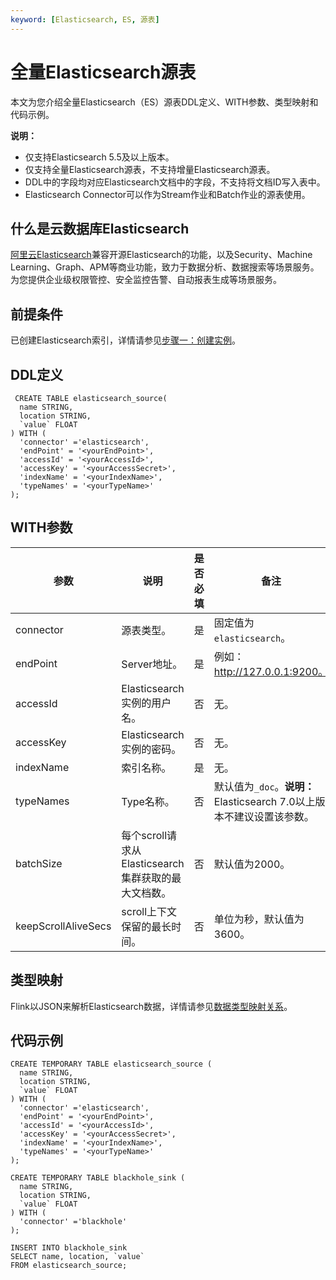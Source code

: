 ```yaml
---
keyword: [Elasticsearch, ES, 源表]
---
```


# 全量Elasticsearch源表

本文为您介绍全量Elasticsearch（ES）源表DDL定义、WITH参数、类型映射和代码示例。

**说明：**

-   仅支持Elasticsearch 5.5及以上版本。
-   仅支持全量Elasticsearch源表，不支持增量Elasticsearch源表。
-   DDL中的字段均对应Elasticsearch文档中的字段，不支持将文档ID写入表中。
-   Elasticsearch Connector可以作为Stream作业和Batch作业的源表使用。

## 什么是云数据库Elasticsearch

[阿里云Elasticsearch](/intl.zh-CN/产品简介/什么是阿里云Elasticsearch.md)兼容开源Elasticsearch的功能，以及Security、Machine Learning、Graph、APM等商业功能，致力于数据分析、数据搜索等场景服务。为您提供企业级权限管控、安全监控告警、自动报表生成等场景服务。

## 前提条件

已创建Elasticsearch索引，详情请参见[步骤一：创建实例](/intl.zh-CN/Elasticsearch/快速开始.md)。

## DDL定义

```
 CREATE TABLE elasticsearch_source(
  name STRING, 
  location STRING, 
  `value` FLOAT
) WITH (
  'connector' ='elasticsearch',
  'endPoint' = '<yourEndPoint>',
  'accessId' = '<yourAccessId>',
  'accessKey' = '<yourAccessSecret>',
  'indexName' = '<yourIndexName>',
  'typeNames' = '<yourTypeName>'
);
```

## WITH参数

|参数|说明|是否必填|备注|
|--|--|----|--|
|connector|源表类型。|是|固定值为`elasticsearch`。|
|endPoint|Server地址。|是|例如：http://127.0.0.1:9200。|
|accessId|Elasticsearch实例的用户名。|否|无。|
|accessKey|Elasticsearch实例的密码。|否|无。|
|indexName|索引名称。|是|无。|
|typeNames|Type名称。|否|默认值为`_doc`。**说明：** Elasticsearch 7.0以上版本不建议设置该参数。 |
|batchSize|每个scroll请求从Elasticsearch集群获取的最大文档数。|否|默认值为2000。|
|keepScrollAliveSecs|scroll上下文保留的最长时间。|否|单位为秒，默认值为3600。|

## 类型映射

Flink以JSON来解析Elasticsearch数据，详情请参见[数据类型映射关系](https://ci.apache.org/projects/flink/flink-docs-master/docs/connectors/table/formats/json/)。

## 代码示例

```
CREATE TEMPORARY TABLE elasticsearch_source (
  name STRING,
  location STRING,
  `value` FLOAT
) WITH (
  'connector' ='elasticsearch',
  'endPoint' = '<yourEndPoint>',
  'accessId' = '<yourAccessId>',
  'accessKey' = '<yourAccessSecret>',
  'indexName' = '<yourIndexName>',
  'typeNames' = '<yourTypeName>'
);

CREATE TEMPORARY TABLE blackhole_sink (
  name STRING,
  location STRING,
  `value` FLOAT
) WITH (
  'connector' ='blackhole'
);

INSERT INTO blackhole_sink
SELECT name, location, `value`
FROM elasticsearch_source;
```

